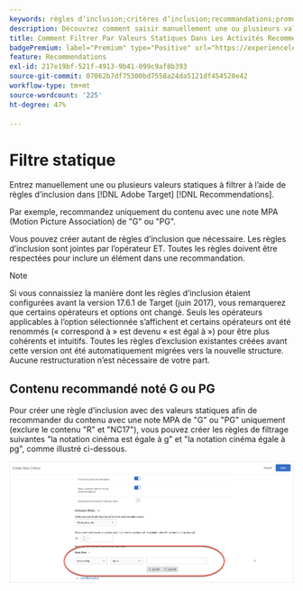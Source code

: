 ```yaml
---
keywords: règles d’inclusion;critères d’inclusion;recommandations;promotion;promotions;filtrage dynamique;statique;filtre statique
description: Découvrez comment saisir manuellement une ou plusieurs valeurs statiques à filtrer à l’aide de règles d’inclusion dans Adobe [!DNL Target] Recommendations.
title: Comment Filtrer Par Valeurs Statiques Dans Les Activités Recommendations ?
badgePremium: label="Premium" type="Positive" url="https://experienceleague.adobe.com/docs/target/using/introduction/intro.html?lang=en#premium newtab=true" tooltip="See what's included in Target Premium."
feature: Recommendations
exl-id: 217e19bf-521f-4913-9b41-099c9af8b393
source-git-commit: 07062b7df75300bd7558a24da5121df454520e42
workflow-type: tm+mt
source-wordcount: '225'
ht-degree: 47%

---
```


# Filtre statique

Entrez manuellement une ou plusieurs valeurs statiques à filtrer à l’aide de règles d’inclusion dans [!DNL Adobe Target] [!DNL Recommendations].

Par exemple, recommandez uniquement du contenu avec une note MPA (Motion Picture Association) de &quot;G&quot; ou &quot;PG&quot;.

Vous pouvez créer autant de règles d’inclusion que nécessaire. Les règles d’inclusion sont jointes par l’opérateur ET. Toutes les règles doivent être respectées pour inclure un élément dans une recommandation.

>[!NOTE]
>
>Si vous connaissiez la manière dont les règles d’inclusion étaient configurées avant la version 17.6.1 de Target (juin 2017), vous remarquerez que certains opérateurs et options ont changé. Seuls les opérateurs applicables à l’option sélectionnée s’affichent et certains opérateurs ont été renommés (« correspond à » est devenu « est égal à ») pour être plus cohérents et intuitifs. Toutes les règles d’exclusion existantes créées avant cette version ont été automatiquement migrées vers la nouvelle structure. Aucune restructuration n’est nécessaire de votre part.

## Contenu recommandé noté G ou PG

Pour créer une règle d’inclusion avec des valeurs statiques afin de recommander du contenu avec une note MPA de &quot;G&quot; ou &quot;PG&quot; uniquement (exclure le contenu &quot;R&quot; et &quot;NC17&quot;), vous pouvez créer les règles de filtrage suivantes &quot;la notation cinéma est égale à g&quot; et &quot;la notation cinéma égale à pg&quot;, comme illustré ci-dessous.

![exemple de notation de film](/help/main/c-recommendations/c-algorithms/assets/movies.png)
